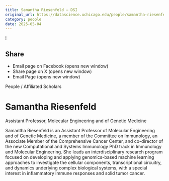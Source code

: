 ```yaml
---
title: Samantha Riesenfeld – DSI
original_url: https://datascience.uchicago.edu/people/samantha-riesenfeld
category: people
date: 2025-05-04
---
```


<!-- Table-like structure detected -->

!

## Share

* Email page on Facebook (opens new window)
* Share page on X (opens new window)
* Email Page (opens new window)

<!-- Table-like structure detected -->

People / Affiliated Scholars

# Samantha Riesenfeld

Assistant Professor, Molecular Engineering and of Genetic Medicine

Samantha Riesenfeld is an Assistant Professor of Molecular Engineering and of Genetic Medicine, a member of the Committee on Immunology, an Associate Member of the Comprehensive Cancer Center, and co-director of the new Computational and Systems Immunology PhD track in Immunology and Molecular Engineering. She leads an interdisciplinary research program focused on developing and applying genomics-based machine learning approaches to investigate the cellular components, transcriptional circuitry, and dynamics underlying complex biological systems, with a special interest in inflammatory immune responses and solid tumor cancer.